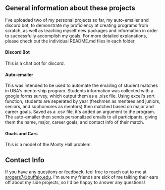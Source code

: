 ﻿## General information about these projects

I've uploaded two of my personal projects so far, my auto-emailer and discord bot, to demonstrate my proficiency at creating programs from scratch, as well as teaching myself new packages and information in order to successfully accomplish my goals. For more detailed explanations, please check out the individual README.md files in each folder

#### Discord Bot
This is a chat bot for discord.

#### Auto-emailer
This was intended to be used to automate the emailing of student matches in UBA's mentorship program. Students information was collected with a google forms survey, which output them as a .xlsx file. Using excel's sort function, students are seperated by year (freshmen as mentees and juniors, seniors, and sophomores as mentors) then matched based on major and career goals. Saved as a .csv file, it's added an argument to the program. The auto-emailer then sends personalized emails to all participants, giving them the name, major, career goals, and contact info of their match.

#### Goats and Cars
This is a model of the Monty Hall problem.

## Contact Info
If you have any questions or feedback, feel free to reach out to me at arogers7@buffalo.edu. I'm sure my friends are sick of me talking their ears off about my side projects, so I'd be happy to answer any questions! 
